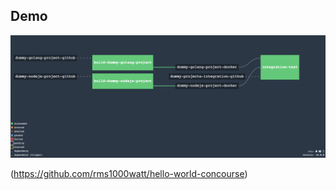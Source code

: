 <!-- .slide: data-background="img/background-violet-orig.jpg" -->

## Demo

<img src="./img/concourse-dummy-pipeline-1.png" style="background-color:white"/>

(https://github.com/rms1000watt/hello-world-concourse)
